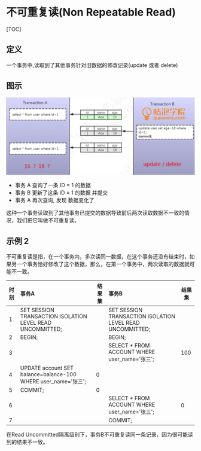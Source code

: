 # 不可重复读(Non Repeatable Read)

[TOC]

## 定义

一个事务中,读取到了其他事务针对旧数据的修改记录(update 或者 delete)

## 图示

![image-20200826121703372](../../assets/image-20200826121703372.png)

- 事务 A 查询了一条 ID = 1 的数据
- 事务 B 更新了这条 ID = 1 的数据 并提交
- 事务 A 再次查询, 发现 数据变化了

这种一个事务读取到了其他事务已提交的数据导致前后两次读取数据不一致的情 况，我们把它叫做不可重复读。

## 示例 2

不可重复读是指，在一个事务内，多次读同一数据，在这个事务还没有结束时，如果另一个事务恰好修改了这个数据，那么，在第一个事务中，两次读取的数据就可能不一致。

| 时刻 | 事务A                                                        | 结果集 | 事务B                                                     | 结果集 |
| :--- | :----------------------------------------------------------- | ------ | :-------------------------------------------------------- | ------ |
| 1    | SET SESSION TRANSACTION ISOLATION LEVEL READ UNCOMMITTED;    |        | SET SESSION TRANSACTION ISOLATION LEVEL READ UNCOMMITTED; |        |
| 2    | BEGIN;                                                       |        | BEGIN;                                                    |        |
| 3    |                                                              |        | SELECT * FROM ACCOUNT WHERE user_name='张三';             | 100    |
| 4    | UPDATE account SET balance=balance-100 WHERE user_name='张三'; | 0      |                                                           |        |
| 5    | COMMIT;                                                      | 0      |                                                           |        |
| 6    |                                                              |        | SELECT * FROM ACCOUNT WHERE user_name='张三';             | 0      |
| 7    |                                                              |        | COMMIT;                                                   |        |

在Read Uncommitted隔离级别下，事务B不可重复读同一条记录，因为很可能读到的结果不一致。